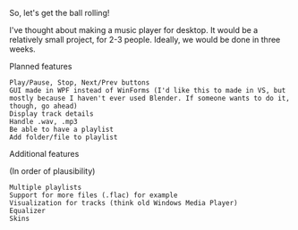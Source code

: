 So, let's get the ball rolling!

I've thought about making a music player for desktop. It would be a relatively small project, for 2-3 people. Ideally, we would be done in three weeks.

Planned features

    Play/Pause, Stop, Next/Prev buttons
    GUI made in WPF instead of WinForms (I'd like this to made in VS, but mostly because I haven't ever used Blender. If someone wants to do it, though, go ahead)
    Display track details
    Handle .wav, .mp3
    Be able to have a playlist
    Add folder/file to playlist

Additional features

(In order of plausibility)

    Multiple playlists
    Support for more files (.flac) for example
    Visualization for tracks (think old Windows Media Player)
    Equalizer
    Skins

